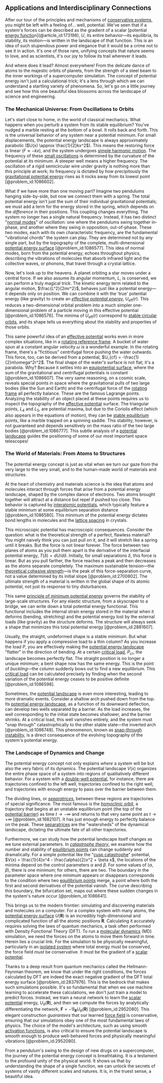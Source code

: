 ## Applications and Interdisciplinary Connections

After our tour of the principles and mechanisms of [conservative systems](@article_id:167266), you might be left with a feeling of... well, potential. We've seen that if a system's forces can be described as the gradient of a scalar [potential [energy functio](@article_id:165737)n](@article_id:173198), $U$, its entire behavior—its equilibria, its stability, its motion—is written in the landscape of that function. This is an idea of such stupendous power and elegance that it would be a crime not to see it in action. It's one of those rare, unifying concepts that nature seems to love, and as scientists, it's our joy to follow its trail wherever it leads.

And where does it lead? Almost everywhere! From the delicate dance of atoms to the majestic orbits of planets, from the strength of a steel beam to the inner workings of a supercomputer simulation. The concept of potential energy isn't just a calculational trick; it's a lens through which we can understand a startling variety of phenomena. So, let's go on a little journey and see how this one beautiful idea blossoms across the landscape of science and engineering.

### The Mechanical Universe: From Oscillations to Orbits

Let's start close to home, in the world of classical mechanics. What happens when you perturb a system from its stable equilibrium? You've nudged a marble resting at the bottom of a bowl. It rolls back and forth. This is the universal behavior of any system near a potential minimum. For small displacements, the potential energy landscape is always approximately parabolic ($U(x) \approx \frac{1}{2}kx^2$). This means the restoring force is linear ($F \approx -kx$), and the system undergoes [simple harmonic motion](@article_id:148250). The frequency of these [small oscillations](@article_id:167665) is determined by the curvature of the potential at its minimum. A steeper well means a higher frequency. The oscillation of a rigid semicircular wire under gravity is nothing more than this principle at work; its frequency is dictated by how precipitously the [gravitational potential energy](@article_id:268544) rises as it rocks away from its lowest point [@problem_id:1086602].

What if we have more than one moving part? Imagine two pendulums hanging side-by-side, but now we connect them with a spring. The total potential energy isn't just the sum of their individual gravitational potentials; we must add a term for the energy stored in the spring, which depends on the *difference* in their positions. This coupling changes everything. The system no longer has a single natural frequency. Instead, it has two distinct "[normal modes](@article_id:139146)" of oscillation: one where the pendulums swing together in-phase, and another where they swing in opposition, out-of-phase. These two modes, each with its own characteristic frequency, are the fundamental "vibrational chords" the system can play. They are determined not by any single part, but by the topography of the complete, multi-dimensional [potential energy surface](@article_id:146947) [@problem_id:1086577]. This idea of normal modes, born from the potential energy, echoes throughout physics, describing the vibrations of molecules that absorb infrared light and the collective waves, or phonons, that travel through a crystal lattice.

Now, let's look up to the heavens. A planet orbiting a star moves under a central force. If we also assume its angular momentum, $L$, is conserved, we can perform a truly magical trick. The kinetic energy term related to the angular motion, $\frac{L^2}{2mr^2}$, behaves just like a potential energy—it depends only on position. We can combine it with the 'true' potential energy (like gravity) to create an *[effective potential energy](@article_id:171115)*, $U_{\text{eff}}(r)$. This reduces a two-dimensional orbital problem into a much simpler one-dimensional problem of a particle moving in this effective potential [@problem_id:1086576]. The minima of $U_{\text{eff}}(r)$ correspond to [stable circular orbits](@article_id:163609), and its shape tells us everything about the stability and properties of those orbits.

This same powerful idea of an [effective potential](@article_id:142087) works even in more complex situations, like in a [rotating reference frame](@article_id:175041). A bucket of water spun at a constant angular velocity $\omega$ is a wonderful example. In the rotating frame, there's a "fictitious" centrifugal force pushing the water outwards. This force, too, can be derived from a potential, $U_{cf} = -\frac{1}{2}m\omega^2r^2$. The final shape of the water's surface is not flat; it's a parabola. Why? Because it settles into an [equipotential surface](@article_id:263224), where the sum of the gravitational and centrifugal potentials is constant [@problem_id:1086607]. The very same reasoning, on a cosmic scale, reveals special points in space where the gravitational pulls of two large bodies (like the Sun and Earth) and the centrifugal force of the [rotating frame](@article_id:155143) all perfectly balance. These are the famous Lagrange points. Analyzing the stability of an object placed at these points requires us to inspect the topography of the [effective potential](@article_id:142087) surface. The triangular points, $L_4$ and $L_5$, are potential maxima, but due to the Coriolis effect (which also appears in the equations of motion), they can be [stable equilibrium](@article_id:268985) points, like a marble trapped on a spinning saddle. This stability, however, is not guaranteed and depends sensitively on the mass ratio of the two large bodies [@problem_id:1086777]. This subtle analysis of a [potential landscape](@article_id:270502) guides the positioning of some of our most important space telescopes!

### The World of Materials: From Atoms to Structures

The potential energy concept is just as vital when we turn our gaze from the very large to the very small, and to the human-made world of materials and structures.

At the heart of chemistry and materials science is the idea that atoms and molecules interact through forces that arise from a potential energy landscape, shaped by the complex dance of electrons. Two atoms brought together will attract at a distance but repel if pushed too close. This behavior is captured by [interatomic potentials](@article_id:177179), which typically feature a stable minimum at some equilibrium separation distance [@problem_id:1086580]. This minimum of the potential energy dictates bond lengths in molecules and the [lattice spacing](@article_id:179834) in crystals.

This microscopic potential has macroscopic consequences. Consider the question: what is the theoretical strength of a perfect, flawless material? You might naively think you can just pull on it, and it will stretch like a spring until it breaks. But the force is not linear forever. The force between two planes of atoms as you pull them apart is the derivative of the interfacial potential energy, $T(\delta) = dU/d\delta$. Initially, for small separations $\delta$, this force is linear. But as you pull farther, the force reaches a peak and then decreases as the atoms separate completely. The maximum sustainable tension—the [theoretical cohesive strength](@article_id:195116)—is the peak of this force-separation curve, not a value determined by its initial slope [@problem_id:2700802]. The ultimate strength of a material is written in the global shape of its atomic potential, not just its response to tiny disturbances.

This same [principle of minimum potential energy](@article_id:172846) governs the stability of large-scale structures. For any elastic structure, from a skyscraper to a bridge, we can write down a total potential energy functional. This functional includes the internal strain energy stored in the material when it deforms (bending, stretching) and the potential energy lost by the external loads (like gravity) as the structure deforms. The structure will always seek a shape that minimizes this total potential energy [@problem_id:2881607].

Usually, the straight, undeformed shape is a stable minimum. But what happens if you apply a compressive load to a thin column? As you increase the load $P$, you are effectively making the [potential energy landscape](@article_id:143161) "flatter" in the direction of bending. At a certain [critical load](@article_id:192846), $P_{cr}$, the landscape becomes perfectly flat. The straight position is no longer a unique minimum; a bent shape now has the same energy. This is the point of *buckling*—the column suddenly bows out to find a new equilibrium. This [critical load](@article_id:192846) can be calculated precisely by finding when the second variation of the potential energy ceases to be positive definite [@problem_id:1086598].

Sometimes, the [potential landscape](@article_id:270502) is even more interesting, leading to more dramatic events. Consider a shallow arch pushed down from the top. Its [potential energy landscape](@article_id:143161), as a function of its downward deflection, can develop two wells separated by a barrier. As the load increases, the well corresponding to the initial state becomes shallower, and the barrier shrinks. At a critical load, this well vanishes entirely, and the system must "snap through" catastrophically to the other stable state—the inverted arch [@problem_id:1086748]. This phenomenon, known as [snap-through instability](@article_id:199835), is a direct consequence of the evolving topography of the system's potential energy.

### The Landscape of Dynamics and Change

The potential energy concept not only explains *where* a system will be but also the very fabric of its dynamics. The potential landscape $V(x)$ organizes the entire phase space of a system into regions of qualitatively different behavior. For a system with a [double-well potential](@article_id:170758), for instance, there are trajectories confined to the left well, trajectories confined to the right well, and trajectories with enough energy to pass over the barrier between them.

The dividing lines, or *[separatrices](@article_id:262628)*, between these regions are trajectories of special significance. The most famous is the *[homoclinic orbit](@article_id:268646)*, a trajectory that begins at an unstable equilibrium point (the top of the [potential barrier](@article_id:147101)) as time $t \to -\infty$ and returns to that very same point as $t \to +\infty$ [@problem_id:1682107]. It has just enough energy to perfectly balance on the peak. These [separatrices](@article_id:262628) are the "watersheds" of the dynamical landscape, dictating the ultimate fate of all other trajectories.

Furthermore, we can study how the potential landscape itself changes as we tune external parameters. In *[catastrophe theory](@article_id:270335)*, we examine how the number and stability of [equilibrium points](@article_id:167009) can change suddenly and dramatically. For a simple potential like the "[cusp catastrophe](@article_id:264136)" potential, $V(x) = \frac{1}{4}x^4 - \frac{\alpha}{2}x^2 + \beta x$, the locations of the minima depend on the control parameters $\alpha$ and $\beta$. For some values of $(\alpha, \beta)$, there is one minimum; for others, there are two. The boundary in the parameter space where one minimum appears or disappears corresponds to the condition where two [equilibrium points](@article_id:167009) merge, a point where both the first and second derivatives of the potential vanish. The curve describing this boundary, the bifurcation set, maps out where these sudden changes in the system's nature occur [@problem_id:1086641].

This brings us to the modern frontier: simulating and discovering materials and molecules on a computer. For a complex system with many atoms, the [potential energy surface](@article_id:146947) $U(\mathbf{R})$ is an incredibly high-dimensional and complicated function of all the atomic positions $\mathbf{R}$. Calculating it accurately requires solving the laws of quantum mechanics, a task often performed with Density Functional Theory (DFT). To run a [molecular dynamics](@article_id:146789) (MD) simulation, we need the forces on the atoms to move them forward in time. Herein lies a crucial link. For the simulation to be physically meaningful, particularly in an [isolated system](@article_id:141573) where total energy must be conserved, the force field *must* be conservative. It must be the gradient of a [scalar potential](@article_id:275683).

Thanks to a deep result from quantum mechanics called the Hellmann-Feynman theorem, we know that under the right conditions, the forces calculated by DFT are indeed the exact negative gradient of the DFT total energy surface [@problem_id:2837976]. This is the bedrock that makes such simulations possible. It's so fundamental that when we use machine learning to accelerate these calculations, we don't just train a model to predict forces. Instead, we train a neural network to learn the [scalar potential](@article_id:275683) energy, $U_\theta(\mathbf{R})$, and then we compute the forces by analytically differentiating the network, $\mathbf{F} = -\nabla_{\mathbf{R}} U_\theta(\mathbf{R})$ [@problem_id:2952080]. This elegant construction *guarantees* that our learned [force field](@article_id:146831) is conservative, ensuring that our simulations obey one of the most fundamental laws of physics. The choice of the model's architecture, such as using smooth [activation functions](@article_id:141290), is also critical to ensure the potential landscape is smooth enough to produce well-behaved forces and physically meaningful vibrations [@problem_id:2952080].

From a pendulum's swing to the design of new drugs on a supercomputer, the journey of the potential energy concept is breathtaking. It is a testament to the profound unity of the physical world. It shows us that by understanding the shape of a single function, we can unlock the secrets of systems of vastly different scales and natures. It is, in the truest sense, a beautiful idea.